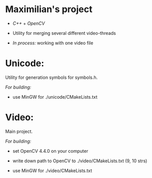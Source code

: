 # Maximilian's project

* *C++* + *OpenCV*

- Utility for merging several different video-threads

- *In process:* working with one video file



# Unicode:
Utility for generation symbols for symbols.h.

*For building:*

- use MinGW for ./unicode/CMakeLists.txt



# Video:
Main project.

*For building:*

- set OpenCV 4.4.0 on your computer

- write down path to OpenCV to ./video/CMakeLists.txt (9, 10 strs)

- use MinGW for ./video/CMakeLists.txt
